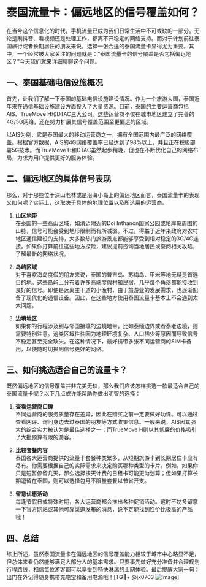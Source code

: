 # 泰国流量卡：偏远地区的信号覆盖如何？

在当今这个信息化的时代，手机流量已成为我们日常生活中不可或缺的一部分。无论是刷抖音、看视频还是处理工作，都离不开稳定的网络支持。而对于计划前往泰国旅行或者长期居住的朋友来说，选择一张合适的泰国流量卡显得尤为重要。其中，一个经常被大家关注的问题就是：“泰国流量卡的信号覆盖是否包括偏远地区？”今天我们就来详细聊聊这个问题。

## 一、泰国基础电信设施概况

首先，让我们了解一下泰国的基础电信设施建设情况。作为一个旅游大国，泰国近年来在通信基础设施建设方面投入了大量资源。目前，泰国的主要运营商包括AIS、TrueMove H和DTAC三大公司。这些运营商不仅在城市地区建立了完善的4G/5G网络，还在努力扩展其信号覆盖范围至更偏远的区域。

以AIS为例，它是泰国最大的移动运营商之一，拥有全国范围内最广泛的网络覆盖。根据官方数据，AIS的4G网络覆盖率已经达到了98%以上，并且正在积极部署5G技术。而TrueMove H和DTAC虽然起步稍晚，但也在不断优化自己的网络布局，力求为用户提供更好的服务体验。

## 二、偏远地区的具体信号表现

那么，对于那些位于深山老林或是沿海小岛上的偏远地区而言，泰国流量卡的表现又如何呢？实际上，这取决于具体的地理位置以及所选用的运营商。

1. **山区地带**  
   在泰国的一些高山区域，如清迈附近的Doi Inthanon国家公园或帕岸岛周围的山脉，信号可能会受到地形限制而有所减弱。不过，得益于近年来政府对农村地区通信建设的支持，大多数热门旅游景点都能够享受到相对稳定的3G/4G连接。如果你打算前往这些地方探险，建议提前咨询当地居民或查阅相关攻略，了解最新的网络状况。

2. **岛屿区域**  
   对于喜欢海岛度假的朋友来说，泰国的普吉岛、苏梅岛、甲米等地无疑是首选目的地。这些岛屿上分布着许多高端度假村和民宿，几乎每个角落都能接收到良好的信号。即便是远离主干道的小渔村，由于旅游业的发展需求，也逐渐配备了现代化的通信设备。因此，在这些地方使用泰国流量卡基本上不会遇到太大问题。

3. **边境地区**  
   如果你的行程涉及到与邻国接壤的边境地带，比如泰缅边界或者泰老边境，则需要特别注意。这类区域往往因为地理环境复杂、人口稀少等原因而导致信号不稳定甚至完全缺失。在这种情况下，最好携带多张不同运营商的SIM卡备用，以便随时切换到信号更好的网络。

## 三、如何挑选适合自己的流量卡？

既然偏远地区的信号覆盖并非完美无缺，那么我们应该怎样挑选一款最适合自己的泰国流量卡呢？以下几点或许能帮助你做出明智的选择：

1. **查看运营商口碑**  
   不同运营商的服务质量存在差异，因此在购买之前一定要做好功课。可以通过查看网评、询问身边去过泰国的朋友等方式收集信息。一般来说，AIS因其强大的综合实力被认为是最佳选择之一；而TrueMove H则以其低廉的价格吸引了大批预算有限的游客。

2. **比较套餐内容**  
   泰国各大运营商提供的流量卡套餐种类繁多，从短期旅游卡到长期居住卡应有尽有。你需要根据自己的实际需求来决定购买哪种类型的卡片。例如，如果你只是短暂停留几天，那么选择按天计费的日租卡可能更为划算；但如果打算长期逗留在泰国，则可以选择包月不限量套餐以节省开支。

3. **留意优惠活动**  
   每逢节假日或特殊时期，各大运营商都会推出各种促销活动。这时不妨多留意一下官方网站或其他可靠渠道发布的消息，说不定能找到性价比极高的产品哦！

## 四、总结

综上所述，虽然泰国流量卡在偏远地区的信号覆盖能力相较于城市中心略显不足，但总体来看仍然能够满足大部分人的基本需求。只要事先做好充分准备并合理规划行程路线，相信每位游客都可以享受到畅快淋漓的上网体验。最后提醒大家一句：出门在外记得随身携带充电宝和备用电源哦！[TG💪+ @jx0703 ![Image](https://github.com/user-attachments/assets/dbca1d08-cadb-493c-b0ec-ad6f7a83f270)]
